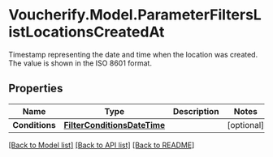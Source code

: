 # Voucherify.Model.ParameterFiltersListLocationsCreatedAt
Timestamp representing the date and time when the location was created. The value is shown in the ISO 8601 format.

## Properties

Name | Type | Description | Notes
------------ | ------------- | ------------- | -------------
**Conditions** | [**FilterConditionsDateTime**](FilterConditionsDateTime.md) |  | [optional] 

[[Back to Model list]](../README.md#documentation-for-models) [[Back to API list]](../README.md#documentation-for-api-endpoints) [[Back to README]](../README.md)

